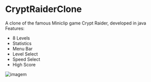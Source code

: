# CryptRaiderClone
A clone of the famous Miniclip game Crypt Raider, developed in java
Features:
- 8 Levels
- Statistics
- Menu Bar
- Level Select
- Speed Select
- High Score

![imagem](https://user-images.githubusercontent.com/93350310/140373575-383c406c-5922-4406-85cc-52b26261e7c1.png)
